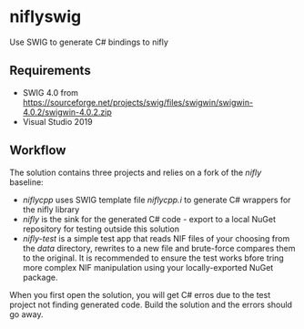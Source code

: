 # niflyswig
Use SWIG to generate C# bindings to nifly

## Requirements
- SWIG 4.0 from https://sourceforge.net/projects/swig/files/swigwin/swigwin-4.0.2/swigwin-4.0.2.zip
- Visual Studio 2019

## Workflow
The solution contains three projects and relies on a fork of the *nifly* baseline:
- *niflycpp* uses SWIG template file *niflycpp.i* to generate C# wrappers for the nifly library
- *nifly* is the sink for the generated C# code - export to a local NuGet repository for testing outside this solution
- *nifly-test* is a simple test app that reads NIF files of your choosing from the *data* directory, rewrites to a new file and brute-force compares them to the original.
It is recommended to ensure the test works bfore tring more complex NIF manipulation using your locally-exported NuGet package.

When you first open the solution, you will get C# erros due to the test project not finding generated code. Build the solution and the errors should go away.

